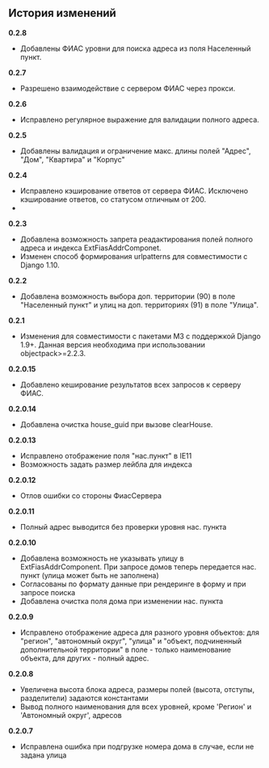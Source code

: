 ## История изменений

**0.2.8**
- Добавлены ФИАС уровни для поиска адреса из поля Населенный пункт.

**0.2.7**
- Разрешено взаимодействие с сервером ФИАС через прокси.

**0.2.6**
- Исправлено регулярное выражение для валидации полного адреса.

**0.2.5**
- Добавлены валидация и ограничение макс. длины полей
  "Адрес", "Дом", "Квартира" и "Корпус"

**0.2.4**
- Исправлено кэширование ответов от сервера ФИАС. Исключено кэширование
  ответов, со статусом отличным от 200.
-

**0.2.3**
- Добавлена возможность запрета реадактирования полей полного адреса и
  индекcа ExtFiasAddrComponet.
- Изменен способ формирования urlpatterns для совместимости с Django 1.10.

**0.2.2**
- Добавлена возможность выбора доп. территории (90) в поле "Населенный пункт" 
  и улиц на доп. территориях (91) в поле "Улица".
  
**0.2.1**
- Изменения для совместимости с пакетами M3 с поддержкой Django 1.9+. Данная
  версия необходима при использовании objectpack>=2.2.3.

**0.2.0.15**
- Добавлено кеширование результатов всех запросов к серверу ФИАС.

**0.2.0.14**
- Добавлена очистка house_guid при вызове clearHouse. 

**0.2.0.13**
- Исправлено отображение поля "нас.пункт" в IE11
- Возможность задать размер лейбла для индекса

**0.2.0.12**
- Отлов ошибки со стороны ФиасСервера

**0.2.0.11**
- Полный адрес выводится без проверки уровня нас. пункта

**0.2.0.10**
- Добавлена возможность не указывать улицу в ExtFiasAddrComponent. При запросе домов теперь передается нас. пункт (улица может быть не заполнена)
- Согласованы по формату данные при рендеринге в форму и при запросе поиска
- Добавлена очистка поля дома при изменении нас. пункта

**0.2.0.9**
- Исправлено отображение адреса для разного уровня объектов: для "регион", "автономный округ", "улица" и "объект, подчиненный дополнительной территории" в поле - только наименование объекта, для других - полный адрес.

**0.2.0.8**
- Увеличена высота блока адреса, размеры полей (высота, отступы, разделители) задаются константами
- Вывод полного наименования для всех уровней, кроме 'Регион' и 'Автономный округ', адресов

**0.2.0.7**
- Исправлена ошибка при подгрузке номера дома в случае, если не задана улица
